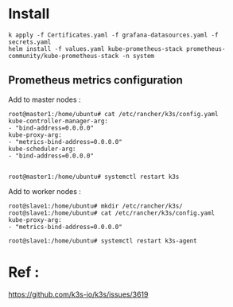 
# Install

```
k apply -f Certificates.yaml -f grafana-datasources.yaml -f secrets.yaml
helm install -f values.yaml kube-prometheus-stack prometheus-community/kube-prometheus-stack -n system
```

## Prometheus metrics configuration

Add to master nodes : 

```
root@master1:/home/ubuntu# cat /etc/rancher/k3s/config.yaml
kube-controller-manager-arg:
- "bind-address=0.0.0.0"
kube-proxy-arg:
- "metrics-bind-address=0.0.0.0"
kube-scheduler-arg:
- "bind-address=0.0.0.0"


root@master1:/home/ubuntu# systemctl restart k3s
```

Add to worker nodes : 

```
root@slave1:/home/ubuntu# mkdir /etc/rancher/k3s/
root@slave1:/home/ubuntu# cat /etc/rancher/k3s/config.yaml
kube-proxy-arg:
- "metrics-bind-address=0.0.0.0"

root@slave1:/home/ubuntu# systemctl restart k3s-agent
```


# Ref :

https://github.com/k3s-io/k3s/issues/3619